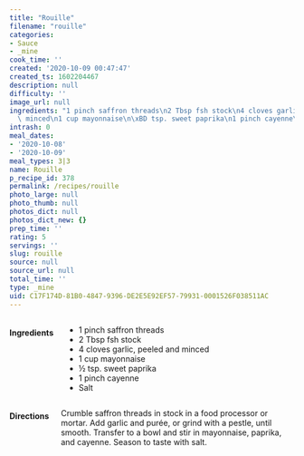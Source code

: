 ```yaml
---
title: "Rouille"
filename: "rouille"
categories:
- Sauce
- _mine
cook_time: ''
created: '2020-10-09 00:47:47'
created_ts: 1602204467
description: null
difficulty: ''
image_url: null
ingredients: "1 pinch saffron threads\n2 Tbsp fsh stock\n4 cloves garlic, peeled and\
  \ minced\n1 cup mayonnaise\n\xBD tsp. sweet paprika\n1 pinch cayenne\nSalt"
intrash: 0
meal_dates:
- '2020-10-08'
- '2020-10-09'
meal_types: 3|3
name: Rouille
p_recipe_id: 378
permalink: /recipes/rouille
photo_large: null
photo_thumb: null
photos_dict: null
photos_dict_new: {}
prep_time: ''
rating: 5
servings: ''
slug: rouille
source: null
source_url: null
total_time: ''
type: _mine
uid: C17F174D-81B0-4847-9396-DE2E5E92EF57-79931-0001526F038511AC
---
```

<div class="large-8 medium-7 columns" id="writeup">	</div><!-- #writeup -->
</div><!-- #row-one -->
<div class="row" id="row-two">	<div class="medium-4 small-5 columns" id="ingredients"><h4>Ingredients</h4><div class="box box-ingredients content"><ul>
<li>1 pinch saffron threads</li>
<li>2 Tbsp fsh stock</li>
<li>4 cloves garlic, peeled and minced</li>
<li>1 cup mayonnaise</li>
<li>½ tsp. sweet paprika</li>
<li>1 pinch cayenne</li>
<li>Salt</li>
</ul>
</div>	</div>	<div class="medium-6 small-7 columns" id="directions"><h4>Directions</h4><div class="box box-directions content"><p>Crumble saffron threads in stock in a food processor or mortar. Add garlic and purée, or grind with a pestle, until smooth. Transfer to a bowl and stir in mayonnaise, paprika, and cayenne. Season to taste with salt.</p>
</div>	</div>